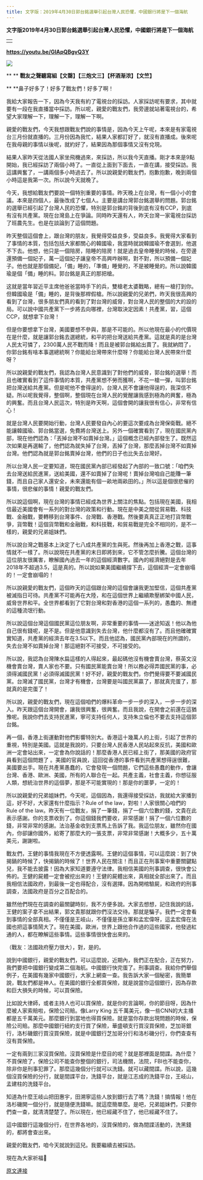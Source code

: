 ```yaml
---
title: 文字版：2019年4月30日郭台銘選舉引起台灣人民恐懼，中國銀行將是下一個海航
---
```


**文字版2019年4月30日郭台銘選舉引起台灣人民恐懼，中國銀行將是下一個海航**








|  |
| --- |
|  | <br> |





**https://youtu.be/GIApQBgvQ3Y**





**[![](https://2.bp.blogspot.com/-NapmIRa43ho/XMlZqcpDLKI/AAAAAAAABl0/H-2W_X7XUtUYUEdH2kt3DSBFAPcyZRt4QCLcBGAs/s400/111.png)](https://2.bp.blogspot.com/-NapmIRa43ho/XMlZqcpDLKI/AAAAAAAABl0/H-2W_X7XUtUYUEdH2kt3DSBFAPcyZRt4QCLcBGAs/s1600/111.png)**

**
**
**戰友之聲聽寫組【文罄】【三炮文三】【杯酒渐浓】【文竺】**


** **鼻子好多了！好多了戰友們！好多了啊！


我給大家報告一下，因為今天我有約了電視台的採訪。人家採訪呢有要求，其中就要有一段在我直播當中採訪。所以呢，親愛的戰友們，我旁邊就站著電視台的，希望大家理解一下，理解一下，理解一下啊。


親愛的戰友們，今天我想跟戰友們說的事情是，因為今天上午呢，本來是有家電視台三月份就直播的。三月份因為我忙，結果人家都訂好了，就沒有直播成。後來呢在我母親的事情以後呢，就約好了，結果因為那個事情又沒有兌現。


結果人家昨天從法國人家坐飛機過來，來採訪，所以我今天直播。剛才本來是9點開始，我已經採訪了兩個小時了。一直從上面到下面去，一直在講，接受採訪。我這講興奮了，一講兩個多小時過去了。所以說親愛的戰友們，抱歉抱歉，晚到兩個小時這是我第一次。所以說今天就晚了。


今天，我想給戰友們要說一個特別重要的事情。昨天晚上在台灣，有一個小小的會議。本來是四個人，最後改成了七個人。主要是講台灣郭台銘選舉的問題。郭台銘的選舉已經引起了台灣人民的恐懼，特別是郭台銘的背後到底有沒有CCP，到底有沒有共產黨。現在台灣島上在爭論。同時昨天還有人，昨天台灣一家電視台採訪了班農先生。也是在談論到了這個問題。


昨天整個這個會上，跟台灣的朋友，我覺得受益良多，受益良多。我覺得大家看到了事情的本質，包括包括大家都關心的韓國瑜，我當時就說韓國瑜不會選到，他選不下去。他想，他只是一個陪房，陪睡的陪房！就是過去皇帝睡覺的時候，在旁邊還預備一個妃子，萬一這個妃子讓皇帝不高興咋辦啊，對不對，所以預備一個妃子。他也就是那個備妃，「備」睡的，「準備」睡覺的，不是被睡覺的。所以說韓國瑜是個「備」睡的料。郭台銘是真正的那把槍。


这就是當年習近平主席他爸爸當時手下的兵，雙槍老太婆戰略，總有一槍打到你。但韓國瑜是「備」睡的，是背後那桿假槍。所以說親愛的兄弟們，昨天我很高興的看到了台灣，很多朋友們真的看到了對台灣的威脅，對台灣人民的整個的大的設的局。可以說中國共產黨下一步將去向哪裡，台灣取決定因素！共產黨，習，這個CCP，就想拿下台灣！


但是你要想拿下台灣，美國要想不參與，那是不可能的。所以他現在最小的代價現在是什麼，就是讓郭台銘去選總統，和平的把台灣送給共產黨。這就是真的是台灣人民太可憐了，2300萬人民不戰而降！而且是被郭台銘給出賣了。我就納悶了，你郭台銘有啥本事選總統啊？你能給台灣帶來什麼呀？你能給台灣人民帶來什麼呀？


所以說親愛的戰友們，我認為台灣人民意識到了對他們的威脅，郭台銘的選舉！而且也確實看到了這件事情的本質，共產黨想不勞而獲啊，不花一槍一彈，叫郭台銘把台灣送給共產黨。但是呢他不會得逞的，台灣人民不會讓他得逞的，我深信不疑。所以呢我覺得，整個啊，整個現在台灣人民的覺醒讓我感到極為的興奮，極為的興奮。而且台灣人民這次，特別是昨天啊，這個會開的讓我很有信心，非常有信心！


就是台灣人民要開始行動，台灣人民要發自內心的要這次要成為台灣保衛戰。絕不能讓韓國瑜、郭台銘當選，免費將台灣送上。另外一個確實看到了，現在國民黨內部，現在他們認為：「丟掉台灣不如賣掉台灣。」這個概念已經內部發生了。既然這次如果是再選輸了，他們認為就失掉了台灣，丟掉了台灣，那麼丟掉台灣不如賣掉台灣。他們認為就是郭台銘賣掉台灣，他們的日子也比失去台灣好。


所以台灣人民一定要知道，現在國民黨內部已經發起了內部的一致口號：「咱們失去台灣送給民進黨，送給美國，還不如賣掉了台灣呢！賣掉台灣咱自己能賺一筆錢，而且自己家人還安全，未來還能有個一畝地兩畝田的。」所以這是個很悲催的事情，很悲催的事情！親愛的戰友們。


所以說這個啊，現在台灣的事情已經成為世界上關注的焦點。包括現在美國，我相信最近美國會有一系列的對台灣的政策和行動。現在是中美之間從貿易戰、科技戰、金融戰，要轉移到台灣事件、台灣戰、香港戰。然後要真真正正地打貨幣戰爭，貨幣戰！這個貨幣戰和金融戰，和科技戰，和貿易戰是完全不相同的，是不一樣的，親愛的兄弟姐妹們。


所以說台灣之戰基本上決定了七八成共產黨的生與死。然後再加上香港之戰，這事情就不一樣了。所以說現在共產黨的末日即將到來，它不管怎麼折騰。這個台灣的這位朋友很厲害，瞭解國內過去一年的這個經濟數字。國內的經濟絕對是去年2018年不超過3.5，這是真的。所以說如果美國繼續撐下去，這個經濟一定會崩塌的！一定會崩塌的！


所以說親愛的戰友們，這個昨天的這個跟台灣的這個會讓我更加堅信，這個共產黨被滅指日可待。共產黨不可能再在大陸，和在這個世界上繼續欺壓綁架中國人民，威脅世界和平。全世界都看到了它對台灣和對香港的這個一系列的，愚蠢的、無禮的這種流氓行動。


所以說這個台灣這個國民黨這位朋友啊，非常重要的事情——迷途知返！他以為他自己很有錢呢，是不是。但是他意識到失去台灣，他什麼都沒有了。而且他確確實實知道，共產黨的經濟去年在3.5以下。而且他認為，國民黨內部現在的所謂的，失去台灣不如賣掉台灣！那這絕對不可接受，不可接受的。


所以說，我認為台灣陳水扁這樣的人得起來，最起碼他沒有機會賣台灣，蔡英文沒機會賣台灣，賣人家也不要。只有國民黨能賣台灣！所以務必得弄國民黨的事，必須得滅國民黨！必須得滅國民黨！好不好，親愛的戰友們，你們覺得要不要滅國民黨。台灣滅了國民黨，台灣才有機會，台灣要是叫國民黨贏了，那就真完蛋了，那就真的是完蛋了！


所以說，親愛的戰友們，現在這個咱們的爆料革命一步一步的深入，一步一步的深入。昨天跟這個台灣開會，讓我很興奮，很興奮。而且我說，在開會之前還在這猶豫呢。我說你們去支持民進黨，寧可支持任何人，支持朱立倫也不要去支持這個郭台銘。


再一個，香港上街運動對他們影響特別大。香港這十幾萬人的上街，引起了世界的重視，特別是美國。這就是我說的，只要台灣人民香港人民站起來反抗，美國和歐洲一定會站出來，一定會為你說話的！那麼香港人民已經上街了，那美國的政府官員看到這個問題了 。美國的官員說，這回從香港的事件看到共產黨想得逞很難，美國要出手。現在共產黨愚蠢的，它會發現一個問題，它們這些愚蠢的動作，會讓台灣、香港、歐洲、美國，所有的人聯合在一起。共產主義，社會主義，你想征服人類，想統治世界的這個夢，那是不可能實現的！那是你的噩夢，一定的！


所以說親愛的兄弟姐妹們，今天呢，這個因為，我還得接受採訪，我就給大家播到這，好不好，大家還有什麼指示？Rule of the law，對啦！人家很關心咱們的Rule of the law。昨天有一位戰友，捐了一筆錢，捐了一個六位數的錢，文貴在此表示感謝。你的支票收到了。你這個錢我們要收，非常感謝！捐了一個六位數的錢，非常非常的感謝。法治基金收到支票馬上告訴了我。我這位朋友，雖然你在國內，你卻讓你國外，給寄了那麼大的一張支票，非常非常感謝！大概多少，五十萬美元，謝謝啦。


戰友們，王健的事情我現在不方便透露啊。王健的這個事情，可以這麼說：到了快揭鍋的時候了，快揭鍋的時候了！世界人民在關注！而且正在刑事案中重要關鍵點兒，我不能去披露！因為大家知道要遵守法律。我相信美國的刑事調查，很快會公佈的。王健的屍體一定會被挖出來的！王健的屍體出來，真相就全部出來了。而且我相信法國政府，到最後一定也得配合，沒有選擇。因為開棺驗屍，和政府的刑事調查，法國政府是百分之百配合的。


雖然他們現在在調查的最關鍵時刻，我不方便多說。大家去想想，記住我說的話，王健的案子拿不出結果，郭文貴那就跟你們沒法交待。那就是騙子。我們一定會看到事情的全部真相。不僅僅是王岐山，不僅僅是孫立軍和孟宏偉呀，這孟宏偉在法國也把這事情鬧大了。現在美國，歐洲，世界上跟他合作過的這些國家，他發過紅通的人，都在瞭解這些事情。這些事情很快會出來的。


（戰友：法國政府壓力很大），對，是的。


說到中國銀行，親愛的戰友們，可以這麼說，近期內，我們正在配合，正在努力，我們要把中國銀行變成第二個海航。中國銀行快完蛋了。刑事調查。我給你們舉個例子，在美國有幾家中國銀行，大家上網查一查。我告訴大家一個秘密，我簡單說，戰友們都是神人。在美國的銀行全都買保險，就是說當你這個銀行，因為存款和巨大損失的時候，可以買保險。


比如說大律師，或者主持人也可以買保險，就是你的言論啊，你的節目呀，因為什麼被人家索賠啦，保險公司賠。像Larry King 五千萬美元，像一些CNN的大主播都是五千萬美元。那麼銀行到當地也得買保險。就是當你存款出現問題的時候，保險公司賠。那麼中國銀行紐約支行買了保險，華盛頓支行買沒買保險，芝加哥銀行，洛杉磯銀行買沒買保險，就是中國銀行芝加哥分行和洛杉磯分行，你們查查有沒有買保險。


一定有兩到三家沒買保險。沒買保險是什麼目的呢？就是那裡面是間諜。為什麼？不買保險了，保險公司不能查你整個的銀行，司法機關，法院，FBI也不能查你，除非你是刑事犯罪了。那麼這幾個分行就可以洗錢。就可以藏間諜。所以說，這幾個沒買保險的分行，就是間諜平台，洗錢平台，就是江志成的洗錢平台，王岐山，孟建柱的洗錢平台。


知道為什麼王岐山把田惠宇，田溯寧這些人放到銀行去了嗎？洗錢！搞情報！他在洛杉磯開一個分行，就是隨便洗錢嘛。就這麼簡單麼。是吧，兄弟姐妹們，只要你們查一查，就清清楚楚了。所以現在，他已經藏不住了，他已經藏不住了。


這中國銀行這幾個分行，在世界各地的，沒買保險的，做為間諜活動的，洗黑錢的，都將會查出來。


親愛的戰友們，咱今天就說到這兒。我要繼續去被採訪。


現在為大家祈福🙏

[原文連接](http://littleantvoice.blogspot.com/2019/05/2019430.html)